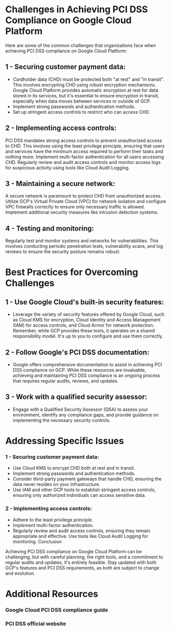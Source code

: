 # Challenges in Achieving PCI DSS Compliance on Google Cloud Platform

Here are some of the common challenges that organizations face when achieving PCI DSS compliance on Google Cloud Platform:

## 1 - Securing customer payment data:

- Cardholder data (CHD) must be protected both "at rest" and "in transit". This involves encrypting CHD using robust encryption mechanisms. Google Cloud Platform provides automatic encryption at rest for data stored in its services, but it's essential to ensure encryption in transit, especially when data moves between services or outside of GCP.
- Implement strong passwords and authentication methods.
- Set up stringent access controls to restrict who can access CHD.

## 2 - Implementing access controls:

PCI DSS mandates strong access controls to prevent unauthorized access to CHD. This involves using the least privilege principle, ensuring that users and services have the minimum access required to perform their tasks and nothing more.
Implement multi-factor authentication for all users accessing CHD.
Regularly review and audit access controls and monitor access logs for suspicious activity using tools like Cloud Audit Logging.

## 3 - Maintaining a secure network:

A secure network is paramount to protect CHD from unauthorized access. Utilize GCP's Virtual Private Cloud (VPC) for network isolation and configure VPC firewalls correctly to ensure only necessary traffic is allowed.
Implement additional security measures like intrusion detection systems.


## 4 - Testing and monitoring:

Regularly test and monitor systems and networks for vulnerabilities. This involves conducting periodic penetration tests, vulnerability scans, and log reviews to ensure the security posture remains robust.

# Best Practices for Overcoming Challenges

## 1 - Use Google Cloud's built-in security features:

- Leverage the variety of security features offered by Google Cloud, such as Cloud KMS for encryption, Cloud Identity and Access Management (IAM) for access controls, and Cloud Armor for network protection. Remember, while GCP provides these tools, it operates on a shared responsibility model. It's up to you to configure and use them correctly.

## 2 - Follow Google's PCI DSS documentation:

- Google offers comprehensive documentation to assist in achieving PCI DSS compliance on GCP. While these resources are invaluable, achieving and maintaining PCI DSS compliance is an ongoing process that requires regular audits, reviews, and updates.

## 3 - Work with a qualified security assessor:

- Engage with a Qualified Security Assessor (QSA) to assess your environment, identify any compliance gaps, and provide guidance on implementing the necessary security controls.

# Addressing Specific Issues

### 1 - Securing customer payment data:

- Use Cloud KMS to encrypt CHD both at rest and in transit.
- Implement strong passwords and authentication methods.
- Consider third-party payment gateways that handle CHD, ensuring the data never resides on your infrastructure.
- Use IAM and other GCP tools to establish stringent access controls, ensuring only authorized individuals can access sensitive data.

### 2 - Implementing access controls:

- Adhere to the least privilege principle.
- Implement multi-factor authentication.
- Regularly review and audit access controls, ensuring they remain appropriate and effective. Use tools like Cloud Audit Logging for monitoring.
Conclusion

Achieving PCI DSS compliance on Google Cloud Platform can be challenging, but with careful planning, the right tools, and a commitment to regular audits and updates, it's entirely feasible. Stay updated with both GCP's features and PCI DSS requirements, as both are subject to change and evolution.

# Additional Resources

### Google Cloud PCI DSS compliance guide
### PCI DSS official website
